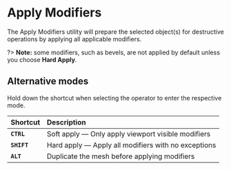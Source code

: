 # Apply Modifiers

The Apply Modifiers utility will prepare the selected object(s) for destructive operations by applying all applicable modifiers.

?> **Note:** some modifiers, such as bevels, are not applied by default unless you choose **Hard Apply**.

## Alternative modes

Hold down the shortcut when selecting the operator to enter the respective mode.

| Shortcut | Description |
| :--- | :--- |
| **`CTRL`** | Soft apply — Only apply viewport visible modifiers |
| **`SHIFT`** | Hard apply — Apply all modifiers with no exceptions |
| **`ALT`** | Duplicate the mesh before applying modifiers |